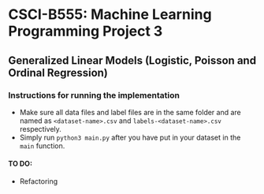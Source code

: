 # CSCI-B555: Machine Learning Programming Project 3
## Generalized Linear Models (Logistic, Poisson and Ordinal Regression)

### Instructions for running the implementation
- Make sure all data files and label files are in the same folder and are named as `<dataset-name>.csv` and `labels-<dataset-name>.csv` respectively.
- Simply run `python3 main.py` after you have put in your dataset in the `main` function.

#### TO DO:
- Refactoring
